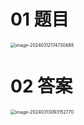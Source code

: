 # 01 题目

<img src="https://cvp.oss-cn-shanghai.aliyuncs.com/picgo/202403121747614.png" alt="image-20240312174730488" style="zoom:50%;" />



# 02 答案

<img src="https://cvp.oss-cn-shanghai.aliyuncs.com/picgo/202403130931948.png" alt="image-20240313093152770" style="zoom:50%;" />